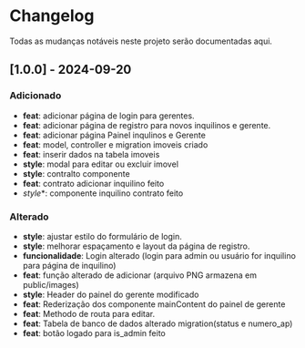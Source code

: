 # Changelog

Todas as mudanças notáveis neste projeto serão documentadas aqui.

## [1.0.0] - 2024-09-20

### Adicionado
- **feat**: adicionar página de login para gerentes.
- **feat**: adicionar página de registro para novos inquilinos e gerente.
- **feat**: adicionar página Painel inqulinos e Gerente
- **feat**: model, controller e migration imoveis criado
- **feat**: inserir dados na tabela imoveis
- **style**: modal para editar ou excluir imovel
- **style**: contralto componente
- **feat**: contrato adicionar inquilino feito
- *style**: componente inquilino contrato feito



### Alterado
- **style**: ajustar estilo do formulário de login.
- **style**: melhorar espaçamento e layout da página de registro.
- **funcionalidade**: Login alterado (login para admin ou usuário for inquilino para página de inquilino)
- **feat**: função alterado de adicionar (arquivo PNG armazena em public/images)
- **style**: Header do painel do gerente modificado 
- **feat**: Rederização dos componente mainContent do painel de gerente
- **feat**: Methodo de routa para editar. 
- **feat**: Tabela de banco de dados alterado migration(status e numero_ap)
- **feat**: botão logado para is_admin feito

